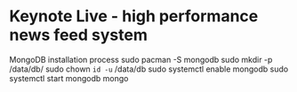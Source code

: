 Keynote Live - high performance news feed system
===========

MongoDB installation process
sudo pacman -S mongodb
sudo mkdir -p /data/db/
sudo chown `id -u` /data/db
sudo systemctl enable mongodb
sudo systemctl start mongodb
mongo
